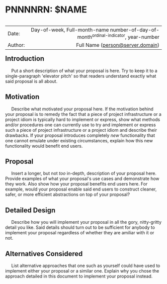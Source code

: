 # PNNNNRN:  $NAME

<table style="float:left">
  <tr>
    <td style="text-align:left">Date:  </td>
    <td style="text-align:right">Day-of-week, Full-month-name number-of-day-of-month<sup>ordinal-indicator</sup>, year-number</td>
  </tr>
  <tr>
    <td style="text-align:left">Author:  </td>
    <td style="text-align:right">Full Name (<a href=“mailto:person@server.domain”>person@server.domain</a>)</td>
</table>

## Introduction

&nbsp;&nbsp;&nbsp;&nbsp;&nbsp;Put a short description of what your proposal is here.  Try to keep it to a single-paragraph 'elevator pitch' so that readers understand exactly what said proposal is all about.  

## Motivation

&nbsp;&nbsp;&nbsp;&nbsp;&nbsp;Describe what motivated your proposal here.  If the motivation behind your proposal is to remedy the fact that a piece of project infrastructure or a project idiom is typically hard to implement or express, show what methods and/or procedures one can currently use to try and implement or express such a piece of project infrastructure or a project idiom and describe their drawbacks.  If your proposal introduces completely _new_ functionality that one cannot emulate under existing circumstances, explain how this new functionality would benefit end users.  

## Proposal

&nbsp;&nbsp;&nbsp;&nbsp;&nbsp;Insert a longer, but not _too_ in-depth, description of your proposal here.  Provide examples of what your proposal's use cases and demonstrate how they work.  Also show how your proposal benefits end users here.  For example, would your proposal enable said end users to construct cleaner, safer, or more efficient abstractions on top of your proposal?  

## Detailed Design

&nbsp;&nbsp;&nbsp;&nbsp;&nbsp;Describe how you will implement your proposal in all the gory, nitty-gritty detail you like.  Said details should turn out to be sufficient for anybody to implement your proposal regardless of whether they are amiliar with it or not.  

## Alternatives Considered

&nbsp;&nbsp;&nbsp;&nbsp;&nbsp;List alternative approaches that one such as yourself could have used to implement either your proposal or a similar one.  Explain why you chose the approach detailed in this document to implement your proposal instead.  